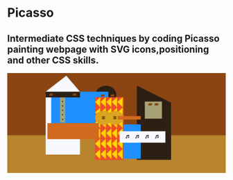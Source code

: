 # Picasso

## Intermediate CSS techniques by coding  Picasso painting webpage with SVG icons,positioning and other CSS skills.
![Alt text](/picassoPaint.png "Picasso painting")
